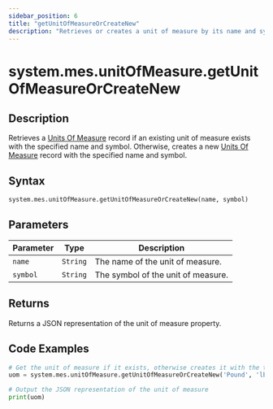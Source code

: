 ```yaml
---
sidebar_position: 6
title: "getUnitOfMeasureOrCreateNew"
description: "Retrieves or creates a unit of measure by its name and symbol depending on if it exists."
---
```


# system.mes.unitOfMeasure.getUnitOfMeasureOrCreateNew

## Description

Retrieves a [Units Of Measure](../../data-model/utility-models/unit-of-measure-model/unit-of-measure) record if an existing unit of measure exists with the specified name and symbol.
Otherwise, creates a new [Units Of Measure](../../data-model/utility-models/unit-of-measure-model/unit-of-measure) record with the specified name and symbol.

## Syntax

```python
system.mes.unitOfMeasure.getUnitOfMeasureOrCreateNew(name, symbol)
```

## Parameters

| Parameter | Type     | Description                        |
| --------- | -------- | ---------------------------------- |
| `name`    | `String` | The name of the unit of measure.   |
| `symbol`  | `String` | The symbol of the unit of measure. |

## Returns

Returns a JSON representation of the unit of measure property.

## Code Examples

```python
# Get the unit of measure if it exists, otherwise creates it with the the parameters
uom = system.mes.unitOfMeasure.getUnitOfMeasureOrCreateNew('Pound', 'lb')

# Output the JSON representation of the unit of measure
print(uom)
```
